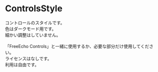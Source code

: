 # ControlsStyle
コントロールのスタイルです。<br>
色はダークモード用です。<br>
細かい調整はしていません。<br>
<br>
「FreeEcho Controls」と一緒に使用するか、必要な部分だけ使用してください。<br>
ライセンスはなしです。<br>
利用は自由です。
